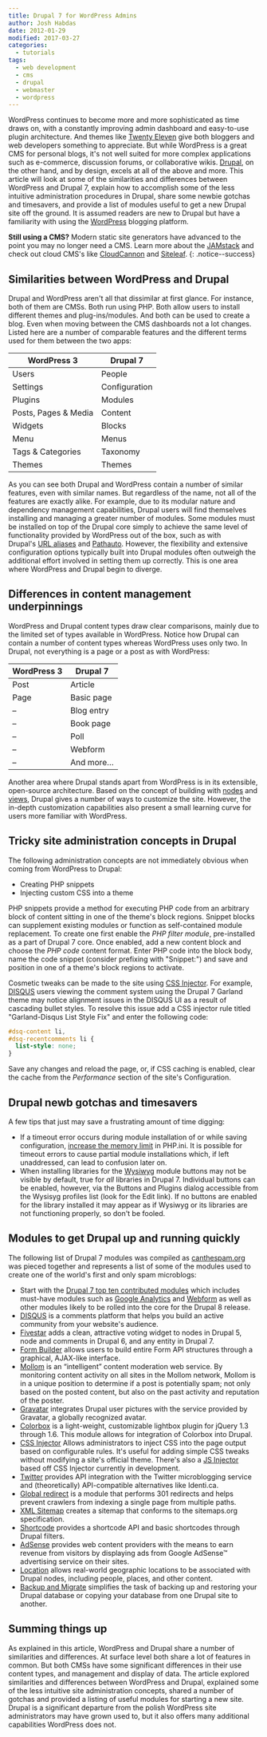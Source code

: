 ```yaml
---
title: Drupal 7 for WordPress Admins
author: Josh Habdas
date: 2012-01-29
modified: 2017-03-27
categories:
  - tutorials
tags:
  - web development
  - cms
  - drupal
  - webmaster
  - wordpress
---
```

WordPress continues to become more and more sophisticated as time draws on, with a constantly improving admin dashboard and easy-to-use plugin architecture. And themes like [Twenty Eleven][1] give both bloggers and web developers something to appreciate. But while WordPress is a great CMS for personal blogs, it's not well suited for more complex applications such as e-commerce, discussion forums, or collaborative wikis. [Drupal][2], on the other hand, and by design, excels at all of the above and more. This article will look at some of the similarities and differences between WordPress and Drupal 7, explain how to accomplish some of the less intuitive administration procedures in Drupal, share some newbie gotchas and timesavers, and provide a list of modules useful to get a new Drupal site off the ground. It is assumed readers are new to Drupal but have a familiarity with using the [WordPress][3] blogging platform.

<!--more-->

**Still using a CMS?** Modern static site generators have advanced to the point you may no longer need a CMS. Learn more about the [JAMstack](https://jamstack.org/) and check out cloud CMS's like [CloudCannon](http://cloudcannon.com/) and [Siteleaf](https://siteleaf.com/).
{: .notice--success}

## Similarities between WordPress and Drupal

Drupal and WordPress aren't all that dissimilar at first glance. For instance, both of them are CMSs. Both run using PHP. Both allow users to install different themes and plug-ins/modules. And both can be used to create a blog. Even when moving between the CMS dashboards not a lot changes. Listed here are a number of comparable features and the different terms used for them between the two apps:

WordPress 3 | Drupal 7
--- | ---
Users | People
Settings | Configuration
Plugins | Modules
Posts, Pages & Media | Content
Widgets | Blocks
Menu | Menus
Tags & Categories | Taxonomy
Themes | Themes

As you can see both Drupal and WordPress contain a number of similar features, even with similar names. But regardless of the name, not all of the features are exactly alike. For example, due to its modular nature and dependency management capabilities, Drupal users will find themselves installing and managing a greater number of modules. Some modules must be installed on top of the Drupal core simply to achieve the same level of functionality provided by WordPress out of the box, such as with Drupal's [URL aliases][4] and [Pathauto][5]. However, the flexibility and extensive configuration options typically built into Drupal modules often outweigh the additional effort involved in setting them up correctly. This is one area where WordPress and Drupal begin to diverge.

## Differences in content management underpinnings

WordPress and Drupal content types draw clear comparisons, mainly due to the limited set of types available in WordPress. Notice how Drupal can contain a number of content types whereas WordPress uses only two. In Drupal, not everything is a page or a post as with WordPress:

WordPress 3 | Drupal 7
--- | ---
Post | Article
Page | Basic page
– | Blog entry
– | Book page
– | Poll
– | Webform
– | And more…

Another area where Drupal stands apart from WordPress is in its extensible, open-source architecture. Based on the concept of building with [nodes][6] and [views][7], Drupal gives a number of ways to customize the site. However, the in-depth customization capabilities also present a small learning curve for users more familiar with WordPress.

## Tricky site administration concepts in Drupal

The following administration concepts are not immediately obvious when coming from WordPress to Drupal:

* Creating PHP snippets
* Injecting custom CSS into a theme

PHP snippets provide a method for executing PHP code from an arbitrary block of content sitting in one of the theme's block regions. Snippet blocks can supplement existing modules or function as self-contained module replacement. To create one first enable the *PHP filter module*, pre-installed as a part of Drupal 7 core. Once enabled, add a new content block and choose the *PHP code* content format. Enter PHP code into the block body, name the code snippet (consider prefixing with "Snippet:") and save and position in one of a theme's block regions to activate.

Cosmetic tweaks can be made to the site using [CSS Injector][8]. For example, [DISQUS][9] users viewing the comment system using the Drupal 7 Garland theme may notice alignment issues in the DISQUS UI as a result of cascading bullet styles. To resolve this issue add a CSS injector rule titled "Garland-Disqus List Style Fix" and enter the following code:  

```css
#dsq-content li,
#dsq-recentcomments li {
  list-style: none;
}
```

Save any changes and reload the page, or, if CSS caching is enabled, clear the cache from the *Performance* section of the site's Configuration.

## Drupal newb gotchas and timesavers

A few tips that just may save a frustrating amount of time digging:

* If a timeout error occurs during module installation of or while saving configuration, [increase the memory limit][10] in PHP.ini. It is possible for timeout errors to cause partial module installations which, if left unaddressed, can lead to confusion later on.
* When installing libraries for the [Wysiwyg][11] module buttons may not be visible by default, true for *all* libraries in Drupal 7. Individual buttons can be enabled, however, via the Buttons and Plugins dialog accessible from the Wysisyg profiles list (look for the Edit link). If no buttons are enabled for the library installed it may appear as if Wysiwyg or its libraries are not functioning properly, so don't be fooled.

## Modules to get Drupal up and running quickly

The following list of Drupal 7 modules was compiled as <a href="http://www.canthespam.org/" class="broken_link">canthespam.org</a> was pieced together and represents a list of some of the modules used to create one of the world's first and only spam microblogs:

* Start with the [Drupal 7 top ten contributed modules][12] which includes must-have modules such as [Google Analytics][13] and [Webform][14] as well as other modules likely to be rolled into the core for the Drupal 8 release.
* [DISQUS][9] is a comments platform that helps you build an active community from your website's audience.
* [Fivestar][15] adds a clean, attractive voting widget to nodes in Drupal 5, node and comments in Drupal 6, and any entity in Drupal 7.
* [Form Builder][16] allows users to build entire Form API structures through a graphical, AJAX-like interface.
* [Mollom][17] is an “intelligent” content moderation web service. By monitoring content activity on all sites in the Mollom network, Mollom is in a unique position to determine if a post is potentially spam; not only based on the posted content, but also on the past activity and reputation of the poster.
* [Gravatar][18] integrates Drupal user pictures with the service provided by Gravatar, a globally recognized avatar.
* [Colorbox][19] is a light-weight, customizable lightbox plugin for jQuery 1.3 through 1.6. This module allows for integration of Colorbox into Drupal.
* [CSS Injector][8] Allows administrators to inject CSS into the page output based on configurable rules. It's useful for adding simple CSS tweaks without modifying a site's official theme. There's also a [JS Injector][20] based off CSS Injector currently in development.
* [Twitter][21] provides API integration with the Twitter microblogging service and (theoretically) API-compatible alternatives like Identi.ca.
* [Global redirect][22] is a module that performs 301 redirects and helps prevent crawlers from indexing a single page from multiple paths.
* [XML Sitemap][23] creates a sitemap that conforms to the sitemaps.org specification.
* [Shortcode][24] provides a shortcode API and basic shortcodes through Drupal filters.
* [AdSense][25] provides web content providers with the means to earn revenue from visitors by displaying ads from Google AdSense™ advertising service on their sites.
* [Location][26] allows real-world geographic locations to be associated with Drupal nodes, including people, places, and other content.
* [Backup and Migrate][27] simplifies the task of backing up and restoring your Drupal database or copying your database from one Drupal site to another.

## Summing things up

As explained in this article, WordPress and Drupal share a number of similarities and differences. At surface level both share a lot of features in common. But both CMSs have some significant differences in their use content types, and management and display of data. The article explored similarities and differences between WordPress and Drupal, explained some of the less intuitive site administration concepts, shared a number of gotchas and provided a listing of useful modules for starting a new site. Drupal is a significant departure from the polish WordPress site administrators may have grown used to, but it also offers many additional capabilities WordPress does not.

<div class="wp_plus_one_button">
  <g:plusone size="medium" href="http://www.habdas.org/drupal-7-for-wordpress-admins/" callback="wp_plus_one_handler"></g:plusone>
</div>

 [1]: http://wordpress.org/extend/themes/twentyeleven
 [2]: http://drupal.org/
 [3]: http://wordpress.com/
 [4]: http://drupal.org/node/120631
 [5]: http://drupal.org/project/pathauto
 [6]: http://drupal.org/documentation/modules/node
 [7]: http://drupal.org/project/views
 [8]: http://drupal.org/project/css_injector
 [9]: http://drupal.org/project/disqus
 [10]: http://drupal.org/node/207036
 [11]: http://drupal.org/project/wysiwyg
 [12]: http://drupal.org/node/1182798
 [13]: http://drupal.org/project/google_analytics
 [14]: http://drupal.org/project/webform
 [15]: http://drupal.org/project/fivestar
 [16]: http://drupal.org/project/form_builder
 [17]: http://drupal.org/project/mollom
 [18]: http://drupal.org/project/gravatar
 [19]: http://drupal.org/project/colorbox
 [20]: http://drupal.org/project/js_injector
 [21]: http://drupal.org/project/twitter
 [22]: http://drupal.org/project/globalredirect
 [23]: http://drupal.org/project/xmlsitemap
 [24]: http://drupal.org/project/shortcode
 [25]: http://drupal.org/project/adsense
 [26]: http://drupal.org/project/location
 [27]: http://drupal.org/project/backup_migrate
